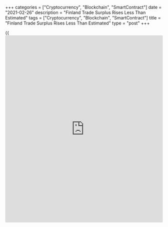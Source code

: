 +++
categories = ["Cryptocurrency", "Blockchain", "SmartContract"]
date = "2021-02-26"
description = "Finland Trade Surplus Rises Less Than Estimated"
tags = ["Cryptocurrency", "Blockchain", "SmartContract"]
title = "Finland Trade Surplus Rises Less Than Estimated"
type = "post"
+++

{{<iframe id="large-banner" src="https://www.bounty.group/#slide=21.0" width="100%" height="600" scrolling="no" style="border: 0px solid rgb(216, 221, 230); border-radius: 3px;">}}

Finland's trade surplus rose less than initially estimated in December,
final figures from the Finnish Customs showed on Friday.

The trade surplus was EUR 1.013 billion in December versus EUR 1.035
billion in the initial estimate. In December 2019, the trade surplus was
EUR 367 million.

Exports grew 7.1 percent year-on-year in December. In the initial
estimate, exports rose 6.8 percent.

Imports fell 4.6 percent yearly in December. According to the initial
estimate, imports declined 5.3 percent.

In 2020, the trade deficit widened to EUR 2.088 billion from EUR 797
million shortfall registered a year ago. In the initial estimate, the
trade deficit was EUR 2.0 billion.

Exports declined 11.9 percent in 2020, as estimated.

Imports decreased 9.8 percent in 2020. According to the initial
estimate, imports fell 9.9 percent.

For comments and feedback [contact](https://www.playgroundfx.com/contact/): editorial@rtt[news](https://www.letsplayfx.com/blog/forex-news-website/).com

[Economic News][1]

 **What parts of the world are seeing the best (and worst) economic
performances lately? Click[here][2] to check out our [Econ Scorecard][2]
and find out! See up-to-the-moment [ranking](https://www.playgroundfx.com/blog/crypto-exchange-ranking/)s for the best and worst
performers in [GDP][3], [unemployment rate][4], [inflation][5] and much
more.**

   1. www.rtt[news](https://www.letsplayfx.com/blog/forex-news-website/).com/Content/EconomicNews.aspx
   2. www.rtt[news](https://www.letsplayfx.com/blog/forex-news-website/).com/economic-scorecard/world-rank/unemployment-rate/highest-performance.aspx
   3. www.rtt[news](https://www.letsplayfx.com/blog/forex-news-website/).com/economic-scorecard/world-rank/GDP/highest-performance.aspx
   4. www.rtt[news](https://www.letsplayfx.com/blog/forex-news-website/).com/economic-scorecard/world-rank/unemployment-rate/lowest-performance.aspx
   5. www.rtt[news](https://www.letsplayfx.com/blog/forex-news-website/).com/economic-scorecard/world-rank/CPI/highest-performance.aspx
